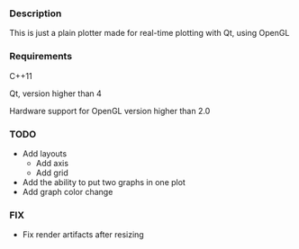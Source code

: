 <h3> Description </h3>

This is just a plain plotter made for real-time plotting with Qt, using OpenGL

<h3> Requirements </h3>

C++11

Qt, version higher than 4

Hardware support for OpenGL version higher than 2.0

<h3> TODO </h3>

- Add layouts
	- Add axis
	- Add grid
- Add the ability to put two graphs in one plot
- Add graph color change 

<h3> FIX </h3>

- Fix render artifacts after resizing
